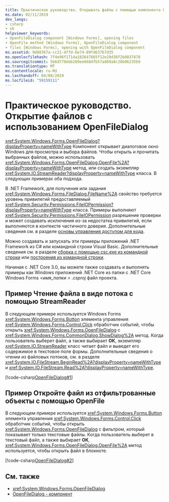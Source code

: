 ```yaml
---
title: Практическое руководство. Открывать файлы с помощью компонента OpenFileDialog
ms.date: 02/11/2019
dev_langs:
- csharp
- vb
helpviewer_keywords:
- OpenFileDialog component [Windows Forms], opening files
- OpenFile method [Windows Forms], OpenFileDialog component
- files [Windows Forms], opening with OpenFileDialog component
ms.assetid: 9d88367a-cc21-4ffd-be74-89fd63767d35
ms.openlocfilehash: 7f4e96f1714a182647665f12e29d38f2b8037478
ms.sourcegitcommit: 5b6d778ebb269ee6684fb57ad69a8c28b06235b9
ms.translationtype: MT
ms.contentlocale: ru-RU
ms.lasthandoff: 04/08/2019
ms.locfileid: "59159111"
---
```

# <a name="how-to-open-files-with-the-openfiledialog"></a>Практическое руководство. Открытие файлов с использованием OpenFileDialog 

<xref:System.Windows.Forms.OpenFileDialog?displayProperty=nameWithType> Компонент открывает диалоговое окно Windows для просмотра и выбора файлов. Чтобы открыть и прочитать выбранных файлов, можно использовать <xref:System.Windows.Forms.OpenFileDialog.OpenFile%2A?displayProperty=nameWithType> метод, или создать экземпляр <xref:System.IO.StreamReader?displayProperty=nameWithType> класса. В следующих примерах оба подхода. 

В .NET Framework, для получения или задания <xref:System.Windows.Forms.FileDialog.FileName%2A> свойство требуется уровень привилегий предоставляемый <xref:System.Security.Permissions.FileIOPermission?displayProperty=nameWithType> класса. Примеры выполняют <xref:System.Security.Permissions.FileIOPermission> разрешение проверки и может создавать исключения из-за недостатка привилегий, если выполняются в контексте частичного доверия. Дополнительные сведения см. в разделе [основы управления доступом для кода](../../misc/code-access-security-basics.md).

Можно создавать и запускать эти примеры приложений .NET Framework из C# или командной строки Visual Basic. Дополнительные сведения см. в разделе [сборка с помощью csc.exe из командной строки](../../../csharp/language-reference/compiler-options/command-line-building-with-csc-exe.md) или [построения из командной строки](../../../visual-basic/reference/command-line-compiler/building-from-the-command-line.md). 

Начиная с .NET Core 3.0, вы можете также создавать и выполнять примеры как Windows приложений .NET Core из папки с .NET Core Windows Forms  *\<имя_папки > .csproj* файл проекта. 

## <a name="example-read-a-file-as-a-stream-with-streamreader"></a>Пример Чтение файла в виде потока с помощью StreamReader  
  
В следующем примере используется Windows Forms <xref:System.Windows.Forms.Button> элемента управления <xref:System.Windows.Forms.Control.Click> обработчик событий, чтобы открыть <xref:System.Windows.Forms.OpenFileDialog> с <xref:System.Windows.Forms.CommonDialog.ShowDialog%2A> метод. Когда пользователь выберет файл, а также выбирает **ОК**, экземпляр <xref:System.IO.StreamReader> класс читает файл и выведет его содержимое в текстовое поле формы. Дополнительные сведения о чтении из файловых потоков, см. в разделе <xref:System.IO.FileStream.BeginRead%2A?displayProperty=nameWithType> и <xref:System.IO.FileStream.Read%2A?displayProperty=nameWithType>.  

 [!code-csharp[OpenFileDialog#1](~/samples/snippets/winforms/open-files/example1/cs/Form1.cs)]
   

## <a name="example-open-a-file-from-a-filtered-selection-with-openfile"></a>Пример Откройте файл из отфильтрованные объекты с помощью OpenFile 

В следующем примере используется <xref:System.Windows.Forms.Button> элемента управления <xref:System.Windows.Forms.Control.Click> обработчик событий, чтобы открыть <xref:System.Windows.Forms.OpenFileDialog> с фильтром, который показывает только текстовые файлы. Когда пользователь выберет в текстовый файл, а также выбирает **ОК**, <xref:System.Windows.Forms.OpenFileDialog.OpenFile%2A> метод используется, чтобы открыть файл в блокноте.

 [!code-csharp[OpenFileDialog#2](~/samples/snippets/winforms/open-files/example2/cs/Form1.cs)]
   

## <a name="see-also"></a>См. также

- <xref:System.Windows.Forms.OpenFileDialog>
- [OpenFileDialog - компонент](openfiledialog-component-windows-forms.md)
